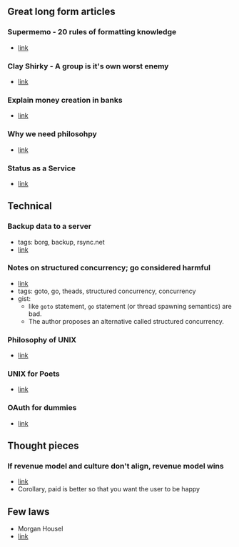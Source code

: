 ## Great long form articles

### Supermemo - 20 rules of formatting knowledge
- [link](super-memory.com/articles/20rules.htm)

### Clay Shirky - A group is it's own worst enemy
- [link](https://www.gwern.net/docs/technology/2005-shirky-agroupisitsownworstenemy.pdf)

### Explain money creation in banks
- [link](https://www.attejuvonen.fi/money-out-of-thin-air/)

### Why we need philosohpy
- [link](https://markmanson.net/why-we-all-need-philosophy)

### Status as a Service
- [link](https://www.eugenewei.com/blog/2019/2/19/status-as-a-service)

## Technical

### Backup data to a server
- tags: borg, backup, rsync.net
- [link](https://magnusson.io/post/backups/)

### Notes on structured concurrency; go considered harmful
- [link](https://vorpus.org/blog/notes-on-structured-concurrency-or-go-statement-considered-harmful/)
- tags: goto, go, theads, structured concurrency, concurrency
- gist:
    - like `goto` statement, `go` statement (or thread spawning semantics) are bad.
    - The author proposes an alternative called structured concurrency.

### Philosophy of UNIX
- [link](https://homepage.cs.uri.edu/~thenry/resources/unix_art/ch01s06.html)

### UNIX for Poets
- [link](web.stanford.edu/class/cs124/kwc-unix-for-poets.pdf)

### OAuth for dummies
- [link](https://marktrapp.com/blog/2009/09/17/oauth-dummies/)

## Thought pieces

### If revenue model and culture don't align, revenue model wins
- [link](https://somehowmanage.com/2020/09/20/revenue-model-not-culture-is-the-dominant-term/)
- Corollary, paid is better so that you want the user to be happy

## Few laws
- Morgan Housel
- [link](https://www.collaborativefund.com/blog/a-few-rules/)
